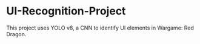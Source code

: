 # UI-Recognition-Project
This project uses YOLO v8, a CNN to identify UI elements in Wargame: Red Dragon.
